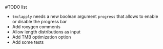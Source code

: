 #TODO list

* ```tmclapply``` needs a new boolean argument ```progress``` that allows to enable or disable the progress bar
* Add roxygen comments
* Allow length distributions as input
* Add TMB optimization option
* Add some tests
